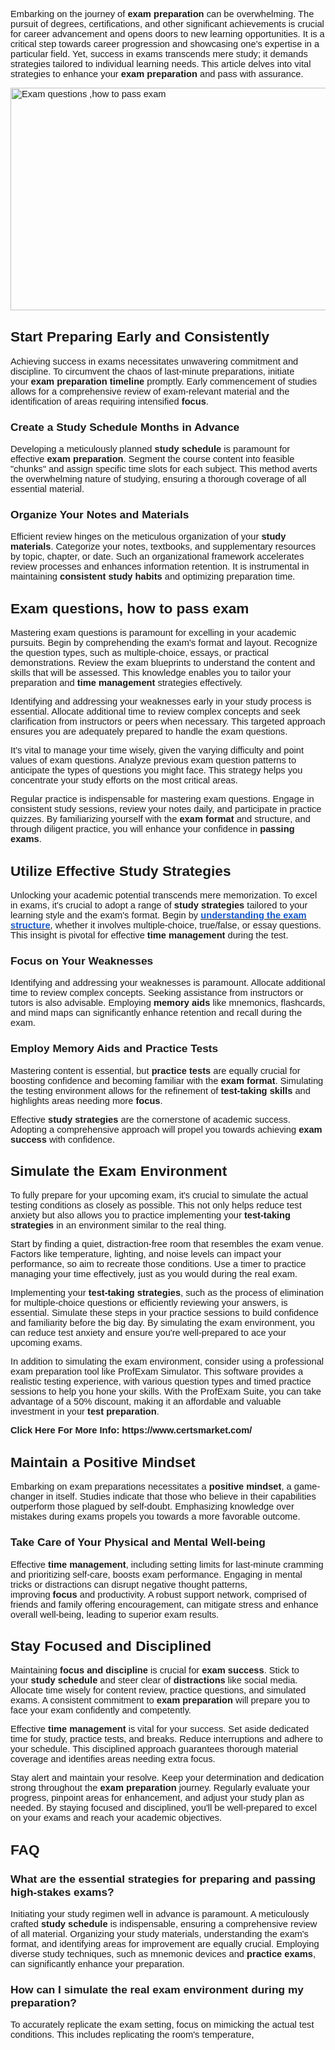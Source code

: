 <p><span style="font-size:11pt;font-family:Arial,sans-serif;">Embarking on the journey of&nbsp;</span><strong><span style="font-size:11pt;font-family:Arial,sans-serif;">exam preparation</span></strong><span style="font-size:11pt;font-family:Arial,sans-serif;">&nbsp;can be overwhelming. The pursuit of degrees, certifications, and other significant achievements is crucial for career advancement and opens doors to new learning opportunities. It is a critical step towards career progression and showcasing one&apos;s expertise in a particular field. Yet, success in exams transcends mere study; it demands strategies tailored to individual learning needs. This article delves into vital strategies to enhance your&nbsp;</span><strong><span style="font-size:11pt;font-family:Arial,sans-serif;">exam preparation</span></strong><span style="font-size:11pt;font-family:Arial,sans-serif;">&nbsp;and pass with assurance.</span></p>
<p><span style="font-size:11pt;font-family:Arial,sans-serif;"><span style="border:none;"><img alt="Exam questions ,how to pass exam" src="https://lh7-rt.googleusercontent.com/docsz/AD_4nXduFMSk7WKgDhivMdrIR_10_NlVV1GZZD09lWq8M1X4uTAy-Vb-y37pUDUa9q7aPta2AVZ6ajz0AAj_hBpfkdiCp1cudDpdQl8yGCZlhpqGR-PcevuRUPEfYe3cPcaCUxewOV1DpOFOvdVeiiivYsrK2xmb?key=jPUjE-K_EetEjCZpD3mmkA" width="624" height="356"></span></span></p>
<h2><strong><span style="font-size:17pt;font-family:Arial,sans-serif;">Start Preparing Early and Consistently</span></strong></h2>
<p><span style="font-size:11pt;font-family:Arial,sans-serif;">Achieving success in exams necessitates unwavering commitment and discipline. To circumvent the chaos of last-minute preparations, initiate your&nbsp;</span><strong><span style="font-size:11pt;font-family:Arial,sans-serif;">exam preparation timeline</span></strong><span style="font-size:11pt;font-family:Arial,sans-serif;">&nbsp;promptly. Early commencement of studies allows for a comprehensive review of exam-relevant material and the identification of areas requiring intensified&nbsp;</span><strong><span style="font-size:11pt;font-family:Arial,sans-serif;">focus</span></strong><span style="font-size:11pt;font-family:Arial,sans-serif;">.</span></p>
<h3><strong><span style="font-size:13pt;font-family:Arial,sans-serif;">Create a Study Schedule Months in Advance</span></strong></h3>
<p><span style="font-size:11pt;font-family:Arial,sans-serif;">Developing a meticulously planned&nbsp;</span><strong><span style="font-size:11pt;font-family:Arial,sans-serif;">study schedule</span></strong><span style="font-size:11pt;font-family:Arial,sans-serif;">&nbsp;is paramount for effective&nbsp;</span><strong><span style="font-size:11pt;font-family:Arial,sans-serif;">exam preparation</span></strong><span style="font-size:11pt;font-family:Arial,sans-serif;">. Segment the course content into feasible &quot;chunks&quot; and assign specific time slots for each subject. This method averts the overwhelming nature of studying, ensuring a thorough coverage of all essential material.</span></p>
<h3><strong><span style="font-size:13pt;font-family:Arial,sans-serif;">Organize Your Notes and Materials</span></strong></h3>
<p><span style="font-size:11pt;font-family:Arial,sans-serif;">Efficient review hinges on the meticulous organization of your&nbsp;</span><strong><span style="font-size:11pt;font-family:Arial,sans-serif;">study materials</span></strong><span style="font-size:11pt;font-family:Arial,sans-serif;">. Categorize your notes, textbooks, and supplementary resources by topic, chapter, or date. Such an organizational framework accelerates review processes and enhances information retention. It is instrumental in maintaining&nbsp;</span><strong><span style="font-size:11pt;font-family:Arial,sans-serif;">consistent study habits</span></strong><span style="font-size:11pt;font-family:Arial,sans-serif;">&nbsp;and optimizing preparation time.</span></p>
<h2><strong><span style="font-size:17pt;font-family:Arial,sans-serif;">Exam questions, how to pass exam</span></strong></h2>
<p><span style="font-size:11pt;font-family:Arial,sans-serif;">Mastering exam questions is paramount for excelling in your academic pursuits. Begin by comprehending the exam&apos;s format and layout. Recognize the question types, such as multiple-choice, essays, or practical demonstrations. Review the exam blueprints to understand the content and skills that will be assessed. This knowledge enables you to tailor your preparation and&nbsp;</span><strong><span style="font-size:11pt;font-family:Arial,sans-serif;">time management</span></strong><span style="font-size:11pt;font-family:Arial,sans-serif;">&nbsp;strategies effectively.</span></p>
<p><span style="font-size:11pt;font-family:Arial,sans-serif;">Identifying and addressing your weaknesses early in your study process is essential. Allocate additional time to review complex concepts and seek clarification from instructors or peers when necessary. This targeted approach ensures you are adequately prepared to handle the exam questions.</span></p>
<p><span style="font-size:11pt;font-family:Arial,sans-serif;">It&apos;s vital to manage your time wisely, given the varying difficulty and point values of exam questions. Analyze previous exam question patterns to anticipate the types of questions you might face. This strategy helps you concentrate your study efforts on the most critical areas.</span></p>
<p><span style="font-size:11pt;font-family:Arial,sans-serif;">Regular practice is indispensable for mastering exam questions. Engage in consistent study sessions, review your notes daily, and participate in practice quizzes. By familiarizing yourself with the&nbsp;</span><strong><span style="font-size:11pt;font-family:Arial,sans-serif;">exam format</span></strong><span style="font-size:11pt;font-family:Arial,sans-serif;">&nbsp;and structure, and through diligent practice, you will enhance your confidence in&nbsp;</span><strong><span style="font-size:11pt;font-family:Arial,sans-serif;">passing exams</span></strong><span style="font-size:11pt;font-family:Arial,sans-serif;">.</span></p>
<h2><strong><span style="font-size:17pt;font-family:Arial,sans-serif;">Utilize Effective Study Strategies</span></strong></h2>
<p><span style="font-size:11pt;font-family:Arial,sans-serif;">Unlocking your academic potential transcends mere memorization. To excel in exams, it&apos;s crucial to adopt a range of&nbsp;</span><strong><span style="font-size:11pt;font-family:Arial,sans-serif;">study strategies</span></strong><span style="font-size:11pt;font-family:Arial,sans-serif;">&nbsp;tailored to your learning style and the exam&apos;s format. Begin by&nbsp;</span><a href="https://www.certsmarket.com/"><strong><u><span style="color:#1155cc;font-size:11pt;font-family:Arial,sans-serif;">understanding the exam structure</span></u></strong></a><span style="font-size:11pt;font-family:Arial,sans-serif;">, whether it involves multiple-choice, true/false, or essay questions. This insight is pivotal for effective&nbsp;</span><strong><span style="font-size:11pt;font-family:Arial,sans-serif;">time management</span></strong><span style="font-size:11pt;font-family:Arial,sans-serif;">&nbsp;during the test.</span></p>
<h3><strong><span style="font-size:13pt;font-family:Arial,sans-serif;">Focus on Your Weaknesses</span></strong></h3>
<p><span style="font-size:11pt;font-family:Arial,sans-serif;">Identifying and addressing your weaknesses is paramount. Allocate additional time to review complex concepts. Seeking assistance from instructors or tutors is also advisable. Employing&nbsp;</span><strong><span style="font-size:11pt;font-family:Arial,sans-serif;">memory aids</span></strong><span style="font-size:11pt;font-family:Arial,sans-serif;">&nbsp;like mnemonics, flashcards, and mind maps can significantly enhance retention and recall during the exam.</span></p>
<h3><strong><span style="font-size:13pt;font-family:Arial,sans-serif;">Employ Memory Aids and Practice Tests</span></strong></h3>
<p><span style="font-size:11pt;font-family:Arial,sans-serif;">Mastering content is essential, but&nbsp;</span><strong><span style="font-size:11pt;font-family:Arial,sans-serif;">practice tests</span></strong><span style="font-size:11pt;font-family:Arial,sans-serif;">&nbsp;are equally crucial for boosting confidence and becoming familiar with the&nbsp;</span><strong><span style="font-size:11pt;font-family:Arial,sans-serif;">exam format</span></strong><span style="font-size:11pt;font-family:Arial,sans-serif;">. Simulating the testing environment allows for the refinement of&nbsp;</span><strong><span style="font-size:11pt;font-family:Arial,sans-serif;">test-taking skills</span></strong><span style="font-size:11pt;font-family:Arial,sans-serif;">&nbsp;and highlights areas needing more&nbsp;</span><strong><span style="font-size:11pt;font-family:Arial,sans-serif;">focus</span></strong><span style="font-size:11pt;font-family:Arial,sans-serif;">.</span></p>
<p><span style="font-size:11pt;font-family:Arial,sans-serif;">Effective&nbsp;</span><strong><span style="font-size:11pt;font-family:Arial,sans-serif;">study strategies</span></strong><span style="font-size:11pt;font-family:Arial,sans-serif;">&nbsp;are the cornerstone of academic success. Adopting a comprehensive approach will propel you towards achieving&nbsp;</span><strong><span style="font-size:11pt;font-family:Arial,sans-serif;">exam success</span></strong><span style="font-size:11pt;font-family:Arial,sans-serif;">&nbsp;with confidence.</span></p>
<h2><strong><span style="font-size:17pt;font-family:Arial,sans-serif;">Simulate the Exam Environment</span></strong></h2>
<p><span style="font-size:11pt;font-family:Arial,sans-serif;">To fully prepare for your upcoming exam, it&apos;s crucial to simulate the actual testing conditions as closely as possible. This not only helps reduce test anxiety but also allows you to practice implementing your&nbsp;</span><strong><span style="font-size:11pt;font-family:Arial,sans-serif;">test-taking strategies</span></strong><span style="font-size:11pt;font-family:Arial,sans-serif;">&nbsp;in an environment similar to the real thing.</span></p>
<p><span style="font-size:11pt;font-family:Arial,sans-serif;">Start by finding a quiet, distraction-free room that resembles the exam venue. Factors like temperature, lighting, and noise levels can impact your performance, so aim to recreate those conditions. Use a timer to practice managing your time effectively, just as you would during the real exam.</span></p>
<p><span style="font-size:11pt;font-family:Arial,sans-serif;">Implementing your&nbsp;</span><strong><span style="font-size:11pt;font-family:Arial,sans-serif;">test-taking strategies</span></strong><span style="font-size:11pt;font-family:Arial,sans-serif;">, such as the process of elimination for multiple-choice questions or efficiently reviewing your answers, is essential. Simulate these steps in your practice sessions to build confidence and familiarity before the big day. By simulating the exam environment, you can reduce test anxiety and ensure you&apos;re well-prepared to ace your upcoming exams.</span></p>
<p><span style="font-size:11pt;font-family:Arial,sans-serif;">In addition to simulating the exam environment, consider using a professional exam preparation tool like ProfExam Simulator. This software provides a realistic testing experience, with various question types and timed practice sessions to help you hone your skills. With the ProfExam Suite, you can take advantage of a 50% discount, making it an affordable and valuable investment in your&nbsp;</span><strong><span style="font-size:11pt;font-family:Arial,sans-serif;">test preparation</span></strong><span style="font-size:11pt;font-family:Arial,sans-serif;">.</span></p>
<p><strong><span style="font-size:11pt;font-family:Arial,sans-serif;">Click Here For More Info: https://www.certsmarket.com/</span></strong></p>
<h2><strong><span style="font-size:17pt;font-family:Arial,sans-serif;">Maintain a Positive Mindset</span></strong></h2>
<p><span style="font-size:11pt;font-family:Arial,sans-serif;">Embarking on exam preparations necessitates a&nbsp;</span><strong><span style="font-size:11pt;font-family:Arial,sans-serif;">positive mindset</span></strong><span style="font-size:11pt;font-family:Arial,sans-serif;">, a game-changer in itself. Studies indicate that those who believe in their capabilities outperform those plagued by self-doubt. Emphasizing knowledge over mistakes during exams propels you towards a more favorable outcome.</span></p>
<h3><strong><span style="font-size:13pt;font-family:Arial,sans-serif;">Take Care of Your Physical and Mental Well-being</span></strong></h3>
<p><span style="font-size:11pt;font-family:Arial,sans-serif;">Effective&nbsp;</span><strong><span style="font-size:11pt;font-family:Arial,sans-serif;">time management</span></strong><span style="font-size:11pt;font-family:Arial,sans-serif;">, including setting limits for last-minute cramming and prioritizing self-care, boosts exam performance. Engaging in mental tricks or distractions can disrupt negative thought patterns, improving&nbsp;</span><strong><span style="font-size:11pt;font-family:Arial,sans-serif;">focus</span></strong><span style="font-size:11pt;font-family:Arial,sans-serif;">&nbsp;and productivity. A robust support network, comprised of friends and family offering encouragement, can mitigate stress and enhance overall well-being, leading to superior exam results.</span></p>
<h2><strong><span style="font-size:17pt;font-family:Arial,sans-serif;">Stay Focused and Disciplined</span></strong></h2>
<p><span style="font-size:11pt;font-family:Arial,sans-serif;">Maintaining&nbsp;</span><strong><span style="font-size:11pt;font-family:Arial,sans-serif;">focus and discipline</span></strong><span style="font-size:11pt;font-family:Arial,sans-serif;">&nbsp;is crucial for&nbsp;</span><strong><span style="font-size:11pt;font-family:Arial,sans-serif;">exam success</span></strong><span style="font-size:11pt;font-family:Arial,sans-serif;">. Stick to your&nbsp;</span><strong><span style="font-size:11pt;font-family:Arial,sans-serif;">study schedule</span></strong><span style="font-size:11pt;font-family:Arial,sans-serif;">&nbsp;and steer clear of&nbsp;</span><strong><span style="font-size:11pt;font-family:Arial,sans-serif;">distractions</span></strong><span style="font-size:11pt;font-family:Arial,sans-serif;">&nbsp;like social media. Allocate time wisely for content review, practice questions, and simulated exams. A consistent commitment to&nbsp;</span><strong><span style="font-size:11pt;font-family:Arial,sans-serif;">exam preparation</span></strong><span style="font-size:11pt;font-family:Arial,sans-serif;">&nbsp;will prepare you to face your exam confidently and competently.</span></p>
<p><span style="font-size:11pt;font-family:Arial,sans-serif;">Effective&nbsp;</span><strong><span style="font-size:11pt;font-family:Arial,sans-serif;">time management</span></strong><span style="font-size:11pt;font-family:Arial,sans-serif;">&nbsp;is vital for your success. Set aside dedicated time for study, practice tests, and breaks. Reduce interruptions and adhere to your schedule. This disciplined approach guarantees thorough material coverage and identifies areas needing extra focus.</span></p>
<p><span style="font-size:11pt;font-family:Arial,sans-serif;">Stay alert and maintain your resolve. Keep your determination and dedication strong throughout the&nbsp;</span><strong><span style="font-size:11pt;font-family:Arial,sans-serif;">exam preparation</span></strong><span style="font-size:11pt;font-family:Arial,sans-serif;">&nbsp;journey. Regularly evaluate your progress, pinpoint areas for enhancement, and adjust your study plan as needed. By staying focused and disciplined, you&apos;ll be well-prepared to excel on your exams and reach your academic objectives.</span></p>
<h2><strong><span style="font-size:17pt;font-family:Arial,sans-serif;">FAQ</span></strong></h2>
<h3><strong><span style="font-size:13pt;font-family:Arial,sans-serif;">What are the essential strategies for preparing and passing high-stakes exams?</span></strong></h3>
<p><span style="font-size:11pt;font-family:Arial,sans-serif;">Initiating your study regimen well in advance is paramount. A meticulously crafted&nbsp;</span><strong><span style="font-size:11pt;font-family:Arial,sans-serif;">study schedule</span></strong><span style="font-size:11pt;font-family:Arial,sans-serif;">&nbsp;is indispensable, ensuring a comprehensive review of all material. Organizing your study materials, understanding the exam&apos;s format, and identifying areas for improvement are equally crucial. Employing diverse study techniques, such as mnemonic devices and&nbsp;</span><strong><span style="font-size:11pt;font-family:Arial,sans-serif;">practice exams</span></strong><span style="font-size:11pt;font-family:Arial,sans-serif;">, can significantly enhance your preparation.</span></p>
<h3><strong><span style="font-size:13pt;font-family:Arial,sans-serif;">How can I simulate the real exam environment during my preparation?</span></strong></h3>
<p><span style="font-size:11pt;font-family:Arial,sans-serif;">To accurately replicate the exam setting, focus on mimicking the actual test conditions. This includes replicating the room&apos;s temperature,</span></p>
